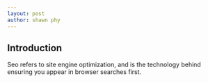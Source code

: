 ```yaml
---
layout: post
author: shawn phy
---
```


## Introduction 
Seo refers to site engine optimization, and is the technology behind ensuring you appear in browser searches first. 